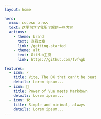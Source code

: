 ```yaml
---
layout: home

hero:
  name: FVFVGB BLOGS
  text: 这里包含了我所了解的一些内容
  actions:
    - theme: brand
      text: 查看文章
      link: /getting-started
    - theme: alt
      text: GitHub主页
      link: https://github.com/fvfvgb

features:
  - icon: ⚡️
    title: Vite, The DX that can't be beat
    details: Lorem ipsum...
  - icon: 🖖
    title: Power of Vue meets Markdown
    details: Lorem ipsum...
  - icon: 🛠️
    title: Simple and minimal, always
    details: Lorem ipsum...
---
```

